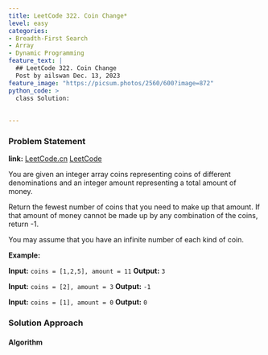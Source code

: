 ```yaml
---
title: LeetCode 322. Coin Change*
level: easy
categories:
- Breadth-First Search
- Array
- Dynamic Programming
feature_text: |
  ## LeetCode 322. Coin Change
  Post by ailswan Dec. 13, 2023
feature_image: "https://picsum.photos/2560/600?image=872"
python_code: >
  class Solution:
      
         
---
```


### Problem Statement
**link:**
[LeetCode.cn](https://leetcode.cn/problems/coin-change/)
[LeetCode](https://leetcode.com/problems/coin-change/)

You are given an integer array coins representing coins of different denominations and an integer amount representing a total amount of money.

Return the fewest number of coins that you need to make up that amount. If that amount of money cannot be made up by any combination of the coins, return -1.

You may assume that you have an infinite number of each kind of coin.

**Example:**

**Input:** `coins = [1,2,5], amount = 11`
**Output:** `3`
 
**Input:** `coins = [2], amount = 3`
**Output:** `-1`

**Input:** `coins = [1], amount = 0`
**Output:** `0`

### Solution Approach
 

#### Algorithm
 